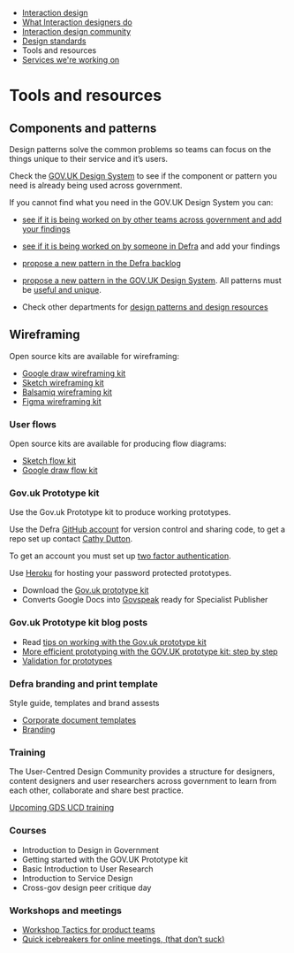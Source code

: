 
<!-- Nav -->
* [Interaction design](/README.md) 
* [What Interaction designers do](/interaction-design.md)
* [Interaction design community](/community.md)
* [Design standards](/standards.md)
* Tools and resources
* [Services we're working on](/service-teams.md)

# Tools and resources

## Components and patterns 

Design patterns solve the common problems so teams can focus on the things unique to their service and it’s users.

Check the [GOV.UK Design System](https://design-system.service.gov.uk/) to see if the component or pattern you need is already being used across government.

If you cannot find what you need in the GOV.UK Design System you can:

* [see if it is being worked on by other teams across government and add your findings](https://design-system.service.gov.uk/community/backlog/)
* [see if it is being worked on by someone in Defra](https://github.com/DEFRA/design-discussions/issues) and add your findings 
* [propose a new pattern in the Defra backlog](https://github.com/DEFRA/design-discussions/issues)
* [propose a new pattern in the GOV.UK Design System](https://design-system.service.gov.uk/community/propose-a-component-or-pattern/). All patterns must be [useful and unique](https://design-system.service.gov.uk/community/contribution-criteria/#new-proposals).

* Check other departments for [design patterns and design resources](https://github.com/ctdesign/gov-design-systems-list) 


## Wireframing

Open source kits are available for wireframing:

* [Google draw wireframing kit](https://docs.google.com/drawings/d/1d10Rl4X0_quNgLk8oPlgbXK4sfDU09OvpUsIn8Azsv8/edit)
* [Sketch wireframing kit](https://github.com/abbott567/sketch_wireframing_kit)
* [Balsamiq wireframing kit](https://github.com/enoranidi/govuk-design-system-balsamiq)
* [Figma wireframing kit](https://www.figma.com/file/sBXljKML2BppK3C5y6lpeL/GOVUK-Wireframing-Kit?node-id=0%3A2)


### User flows

Open source kits are available for producing flow diagrams:

* [Sketch flow kit](https://github.com/charlesrt/gov-flow)
* [Google draw flow kit](https://www.beatnic.co.uk/2019/10/04/google-drawing-template-gov-flow-kit/)


### Gov.uk Prototype kit

Use the Gov.uk Prototype kit to produce working prototypes.

Use the Defra [GitHub account](https://github.com/defra) for version control and sharing code, to get a repo set up contact [Cathy Dutton](mailto:cathy.dutton@environment-agency.gov.uk).

To get an account you must set up [two factor authentication](https://help.github.com/en/articles/configuring-two-factor-authentication). 

Use [Heroku](https://govuk-prototype-kit.herokuapp.com/docs/publishing-on-heroku) for hosting your password protected prototypes.

* Download the [Gov.uk prototype kit](https://govuk-prototype-kit.herokuapp.com/docs)
* Converts Google Docs into [Govspeak](https://govspeak-preview.herokuapp.com/convert) ready for Specialist Publisher 


### Gov.uk Prototype kit blog posts

* Read [tips on working with the Gov.uk prototype kit](https://medium.com/@onebc/five-tips-from-five-weeks-using-the-gov-uk-prototyping-kit-b63f5592cc14)
* [More efficient prototyping with the GOV.UK prototype kit: step by step](https://medium.com/gov-design/more-efficient-prototyping-with-the-gov-uk-prototype-kit-step-by-step-84ea2832549a)
* [Validation for prototypes](http://www.craigabbott.co.uk/validation-for-prototypes)


### Defra branding and print template

Style guide, templates and brand assests  

* [Corporate document templates](https://intranet.defra.gov.uk/forms/corporate-document-templates/)
* [Branding](https://intranet.defra.gov.uk/how-to/correspondence/branding-corporate-templates/)

### Training

The User-Centred Design Community provides a structure for designers, content designers and user researchers across government to learn from each other, collaborate and share best practice. 

[Upcoming GDS UCD training](https://designnotes.blog.gov.uk/events-and-training-in-the-user-centred-design-community/)

### Courses

* Introduction to Design in Government
* Getting started with the GOV.UK Prototype kit
* Basic Introduction to User Research
* Introduction to Service Design
* Cross-gov design peer critique day

### Workshops and meetings

* [Workshop Tactics for product teams](https://www.workshoptactics.com/pages/tactics)
* [Quick icebreakers for online meetings, (that don’t suck)](https://emilywebber.co.uk/quick-icebreakers-for-online-meetings-that-dont-suck/)
